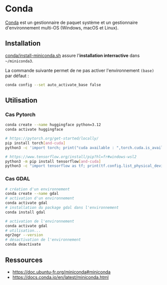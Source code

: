 # Conda

[Conda](https://docs.conda.io/projects/conda/en/latest/user-guide/getting-started.html) est un gestionnaire de paquet système et un gestionnaire d'environnement multi-OS (Windows, macOS et Linux).

## Installation

[conda/install-miniconda.sh](install-miniconda.sh) assure l'**installation interractive** dans `~/miniconda3`.

La commande suivante permet de ne pas activer l'environnement `(base)` par défaut :

```bash
conda config --set auto_activate_base false
```

## Utilisation

### Cas Pytorch

```bash
conda create --name huggingface python=3.12
conda activate huggingface

# https://pytorch.org/get-started/locally/
pip install torch[and-cuda]
python3 -c 'import torch; print("cuda available : ",torch.cuda.is_available())'

# https://www.tensorflow.org/install/pip?hl=fr#windows-wsl2
python3 -m pip install tensorflow[and-cuda]
python3 -c "import tensorflow as tf; print(tf.config.list_physical_devices('GPU'))"
```

### Cas GDAL

```bash
# création d'un environnement
conda create --name gdal
# activation d'un environnement
conda activate gdal
# installation du package gdal dans l'environnement
conda install gdal
```

```bash
# activation de l'environnement
conda activate gdal
# utilisation...
ogr2ogr --version
# désactivation de l'environnement
conda deactivate
```

## Ressources

* <https://doc.ubuntu-fr.org/miniconda#miniconda>
* <https://docs.conda.io/en/latest/miniconda.html>

